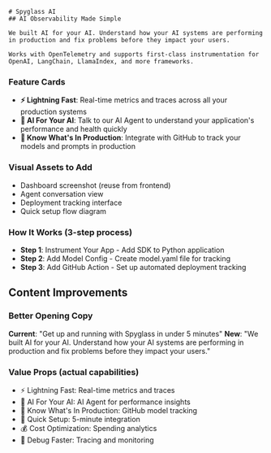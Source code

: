 
```
# Spyglass AI
## AI Observability Made Simple

We built AI for your AI. Understand how your AI systems are performing in production and fix problems before they impact your users.

Works with OpenTelemetry and supports first-class instrumentation for OpenAI, LangChain, LlamaIndex, and more frameworks.
```

### Feature Cards
- **⚡ Lightning Fast**: Real-time metrics and traces across all your production systems
- **🧠 AI For Your AI**: Talk to our AI Agent to understand your application's performance and health quickly
- **👀 Know What's In Production**: Integrate with GitHub to track your models and prompts in production

### Visual Assets to Add
- Dashboard screenshot (reuse from frontend)
- Agent conversation view
- Deployment tracking interface
- Quick setup flow diagram

### How It Works (3-step process)
- **Step 1**: Instrument Your App - Add SDK to Python application
- **Step 2**: Add Model Config - Create model.yaml file for tracking
- **Step 3**: Add GitHub Action - Set up automated deployment tracking

## Content Improvements

### Better Opening Copy
**Current**: "Get up and running with Spyglass in under 5 minutes"
**New**: "We built AI for your AI. Understand how your AI systems are performing in production and fix problems before they impact your users."

### Value Props (actual capabilities)
- ⚡ Lightning Fast: Real-time metrics and traces
- 🧠 AI For Your AI: AI Agent for performance insights
- 👀 Know What's In Production: GitHub model tracking
- 🚀 Quick Setup: 5-minute integration
- 💰 Cost Optimization: Spending analytics  
- 🔧 Debug Faster: Tracing and monitoring

